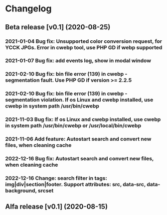 # Changelog

## Beta release [v0.1] (2020-08-25)
### 2021-01-04 Bug fix: Unsupported color conversion request, for YCCK JPGs. Error in cwebp tool, use PHP GD if webp supported
### 2021-01-07 Bug fix: add events log, show in modal window
### 2021-02-10 Bug fix: bin file error (139) in cwebp - segmentation fault. Use PHP GD if version >= 2.2.5
### 2021-02-10 Bug fix: bin file error (139) in cwebp - segmentation violation. If os Linux and cwebp installed, use cwebp in system path /usr/bin/cwebp 
### 2021-11-03 Bug fix: If os Linux and cwebp installed, use cwebp in system path /usr/bin/cwebp or /usr/local/bin/cwebp
### 2021-11-06 Add feature: Autostart search and convert new files, when cleaning cache
### 2022-12-16 Bug fix: Autostart search and convert new files, when cleaning cache
### 2022-12-16 Change: search filter in tags: img|div|section|footer. Support attributes: src, data-src, data-background, srcset

## Alfa release [v0.1] (2020-08-15)
